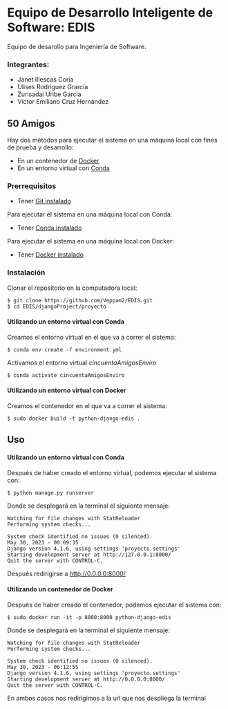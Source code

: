 # Equipo de Desarrollo Inteligente de Software: EDIS

Equipo de desarollo para Ingeniería de Software. 
### Integrantes:
 * Janet Illescas Coria
 * Ulises Rodríguez Grarcía
 * Zurisadai Uribe García
 * Víctor Emiliano Cruz Hernández

## 50 Amigos
Hay dos métodos para ejecutar el sistema en una máquina local con fines de prueba y desarrollo:
  * En un contenedor de <a href="https://www.docker.com/" target="_blank">Docker</a>
  * En un entorno virtual con <a href="https://docs.conda.io/en/latest/" target="_blank">Conda</a>

### Prerrequisitos
* Tener <a href="https://git-scm.com/book/en/v2/Getting-Started-Installing-Git" target="_blank"> Git instalado</a>


Para ejecutar el sistema en una máquina local con Conda:
* Tener <a href="https://docs.conda.io/projects/conda/en/latest/user-guide/install/index.html" target="_blank"> Conda instalado</a>

Para ejecutar el sistema en una máquina local con Docker:
* Tener <a href="https://docs.docker.com/desktop/" target="_blank"> Docker instalado</a>


### Instalación

Clonar el repositorio en la computadora local:

```
$ git clone https://github.com/Veppam2/EDIS.git
$ cd EDIS/djangoProject/proyecto
```
#### Utilizando un entorno virtual con Conda
Creamos el entorno virtual en el que va a correr el sistema:
```
$ conda env create -f environment.yml
```
Activamos el entorno virtual _cincuentaAmigosEnviro_
```
$ conda activate cincuentaAmigosEnviro
```
#### Utilizando un entorno virtual con Docker

Creamos el contenedor en el que va a correr el sistema:
```
$ sudo docker build -t python-django-edis .
```
## Uso
#### Utilizando un entorno virtual con Conda
Después de haber creado el entorno virtual, podemos ejecutar el sistema con:
```
$ python manage.py runserver
```
Donde se desplegará en la terminal el siguiente mensaje:
```
Watching for file changes with StatReloader
Performing system checks...

System check identified no issues (0 silenced).
May 30, 2023 - 00:09:35
Django version 4.1.6, using settings 'proyecto.settings'
Starting development server at http://127.0.0.1:8000/
Quit the server with CONTROL-C.
```
Después redirigirse a http://0.0.0.0:8000/

#### Utilizando un contenedor de Docker
Después de haber creado el contenedor, podemos ejecutar el sistema con:
```
$ sudo docker run -it -p 8000:8000 python-django-edis
```
Donde se desplegará en la terminal el siguiente mensaje:
```
Watching for file changes with StatReloader
Performing system checks...

System check identified no issues (0 silenced).
May 30, 2023 - 00:12:55
Django version 4.1.6, using settings 'proyecto.settings'
Starting development server at http://0.0.0.0:8000/
Quit the server with CONTROL-C.
```
En ambos casos nos redirigimos a la url que nos despliega la terminal
